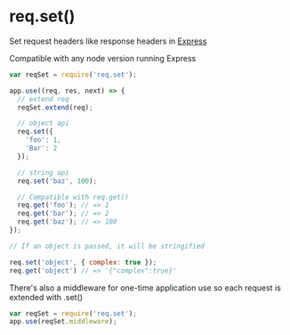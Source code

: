 # req.set()

Set request headers like response headers in [Express](https://expressjs.com/)

Compatible with any node version running Express

```js
var reqSet = require('req.set');

app.use((req, res, next) => {
  // extend req
  reqSet.extend(req);

  // object api
  req.set({
    'foo': 1,
    'Bar': 2
  });

  // string api
  req.set('baz', 100);

  // Compatible with req.get()
  req.get('foo'); // => 1
  req.get('bar'); // => 2
  req.get('baz'); // => 100
});
```

```js
// If an object is passed, it will be stringified

req.set('object', { complex: true });
req.get('object') // => '{"complex":true}'
```

There's also a middleware for one-time application use so each request is extended with .set()

```js
var reqSet = require('req.set');
app.use(reqSet.middleware);
```